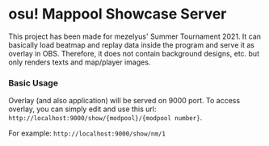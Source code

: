 # osu! Mappool Showcase Server
This project has been made for mezelyus' Summer Tournament 2021. It can basically load beatmap and replay data inside the program and serve it as overlay in OBS. Therefore, it does not contain background designs, etc. but only renders texts and map/player images.

### Basic Usage

Overlay (and also application) will be served on 9000 port. To access overlay, you can simply edit and use this url: `http://localhost:9000/show/{modpool}/{modpool number}`.

For example: `http://localhost:9000/show/nm/1`